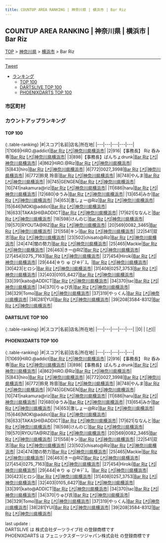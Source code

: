 ```yaml
---
title: COUNTUP AREA RANKING | 神奈川県 | 横浜市 | Bar Riz
---
```

## COUNTUP AREA RANKING | 神奈川県 | 横浜市 | Bar Riz

[TOP](/darts/rank/) > [神奈川県](/darts/rank/神奈川県/) > [横浜市](/darts/rank/神奈川県/横浜市/) > Bar Riz

___

<a href="https://twitter.com/share?ref_src=twsrc%5Etfw" data-text="COUNTUP AREA RANKING | 神奈川県横浜市Bar Riz" class="twitter-share-button" data-hashtags="DARTSLIVE,PHOENIXDARTS,darts,ダーツ" data-show-count="false">Tweet</a>

* [ランキング](#カウントアップランキング)
    * [TOP 100](#top-100)
    * [DARTSLIVE TOP 100](#dartslive-top-100)
    * [PHOENIXDARTS TOP 100](#phoenixdarts-top-100)

### 市区町村

<ul>

</ul>

### カウントアップランキング

#### TOP 100



{:.table-ranking}
|#|スコア|名前|店名|所在地|
|---|---|---|---|---|
|1|1069|<span class="rank-name-pd">HiRO.@addict</span>|<a href="/darts/rank/shops/86354.html">Bar Riz</a> <a href="https://vs.phoenixdarts.com/jp/shop/shopDetailInfo/s_86354?s_seq=86354">[↗]</a>|<a href="/darts/rank/神奈川県/横浜市">神奈川県横浜市</a>|
|2|916|<span class="rank-name-pd">【事務長】 Riz  呑み専</span>|<a href="/darts/rank/shops/86354.html">Bar Riz</a> <a href="https://vs.phoenixdarts.com/jp/shop/shopDetailInfo/s_86354?s_seq=86354">[↗]</a>|<a href="/darts/rank/神奈川県/横浜市">神奈川県横浜市</a>|
|3|898|<span class="rank-name-pd">【事務長】ばんちょdrunk</span>|<a href="/darts/rank/shops/86354.html">Bar Riz</a> <a href="https://vs.phoenixdarts.com/jp/shop/shopDetailInfo/s_86354?s_seq=86354">[↗]</a>|<a href="/darts/rank/神奈川県/横浜市">神奈川県横浜市</a>|
|4|862|<span class="rank-name-pd">HiRO.@Riz</span>|<a href="/darts/rank/shops/86354.html">Bar Riz</a> <a href="https://vs.phoenixdarts.com/jp/shop/shopDetailInfo/s_86354?s_seq=86354">[↗]</a>|<a href="/darts/rank/神奈川県/横浜市">神奈川県横浜市</a>|
|5|843|<span class="rank-name-pd">hiro</span>|<a href="/darts/rank/shops/86354.html">Bar Riz</a> <a href="https://vs.phoenixdarts.com/jp/shop/shopDetailInfo/s_86354?s_seq=86354">[↗]</a>|<a href="/darts/rank/神奈川県/横浜市">神奈川県横浜市</a>|
|6|772|<span class="rank-name-pd">0027_3998</span>|<a href="/darts/rank/shops/86354.html">Bar Riz</a> <a href="https://vs.phoenixdarts.com/jp/shop/shopDetailInfo/s_86354?s_seq=86354">[↗]</a>|<a href="/darts/rank/神奈川県/横浜市">神奈川県横浜市</a>|
|6|772|<span class="rank-name-pd"><span class="pro-icon-pd"></span>鈴見 玲音</span>|<a href="/darts/rank/shops/86354.html">Bar Riz</a> <a href="https://vs.phoenixdarts.com/jp/shop/shopDetailInfo/s_86354?s_seq=86354">[↗]</a>|<a href="/darts/rank/神奈川県/横浜市">神奈川県横浜市</a>|
|8|748|<span class="rank-name-pd">やんま</span>|<a href="/darts/rank/shops/86354.html">Bar Riz</a> <a href="https://vs.phoenixdarts.com/jp/shop/shopDetailInfo/s_86354?s_seq=86354">[↗]</a>|<a href="/darts/rank/神奈川県/横浜市">神奈川県横浜市</a>|
|9|745|<span class="rank-name-pd">GENGEN</span>|<a href="/darts/rank/shops/86354.html">Bar Riz</a> <a href="https://vs.phoenixdarts.com/jp/shop/shopDetailInfo/s_86354?s_seq=86354">[↗]</a>|<a href="/darts/rank/神奈川県/横浜市">神奈川県横浜市</a>|
|10|741|<span class="rank-name-pd">nakamura@riz</span>|<a href="/darts/rank/shops/86354.html">Bar Riz</a> <a href="https://vs.phoenixdarts.com/jp/shop/shopDetailInfo/s_86354?s_seq=86354">[↗]</a>|<a href="/darts/rank/神奈川県/横浜市">神奈川県横浜市</a>|
|11|686|<span class="rank-name-pd">haru</span>|<a href="/darts/rank/shops/86354.html">Bar Riz</a> <a href="https://vs.phoenixdarts.com/jp/shop/shopDetailInfo/s_86354?s_seq=86354">[↗]</a>|<a href="/darts/rank/神奈川県/横浜市">神奈川県横浜市</a>|
|12|680|<span class="rank-name-pd">ゆうみ</span>|<a href="/darts/rank/shops/86354.html">Bar Riz</a> <a href="https://vs.phoenixdarts.com/jp/shop/shopDetailInfo/s_86354?s_seq=86354">[↗]</a>|<a href="/darts/rank/神奈川県/横浜市">神奈川県横浜市</a>|
|13|654|<span class="rank-name-pd">みか</span>|<a href="/darts/rank/shops/86354.html">Bar Riz</a> <a href="https://vs.phoenixdarts.com/jp/shop/shopDetailInfo/s_86354?s_seq=86354">[↗]</a>|<a href="/darts/rank/神奈川県/横浜市">神奈川県横浜市</a>|
|14|653|<span class="rank-name-pd">激しょー@Riz</span>|<a href="/darts/rank/shops/86354.html">Bar Riz</a> <a href="https://vs.phoenixdarts.com/jp/shop/shopDetailInfo/s_86354?s_seq=86354">[↗]</a>|<a href="/darts/rank/神奈川県/横浜市">神奈川県横浜市</a>|
|15|646|<span class="rank-name-pd">MOKI@addict</span>|<a href="/darts/rank/shops/86354.html">Bar Riz</a> <a href="https://vs.phoenixdarts.com/jp/shop/shopDetailInfo/s_86354?s_seq=86354">[↗]</a>|<a href="/darts/rank/神奈川県/横浜市">神奈川県横浜市</a>|
|16|633|<span class="rank-name-pd">TAKASHI@ADDICT</span>|<a href="/darts/rank/shops/86354.html">Bar Riz</a> <a href="https://vs.phoenixdarts.com/jp/shop/shopDetailInfo/s_86354?s_seq=86354">[↗]</a>|<a href="/darts/rank/神奈川県/横浜市">神奈川県横浜市</a>|
|17|621|<span class="rank-name-pd">ななんと</span>|<a href="/darts/rank/shops/86354.html">Bar Riz</a> <a href="https://vs.phoenixdarts.com/jp/shop/shopDetailInfo/s_86354?s_seq=86354">[↗]</a>|<a href="/darts/rank/神奈川県/横浜市">神奈川県横浜市</a>|
|18|598|<span class="rank-name-pd">けんのじ</span>|<a href="/darts/rank/shops/86354.html">Bar Riz</a> <a href="https://vs.phoenixdarts.com/jp/shop/shopDetailInfo/s_86354?s_seq=86354">[↗]</a>|<a href="/darts/rank/神奈川県/横浜市">神奈川県横浜市</a>|
|19|570|<span class="rank-name-pd">RYOUTA@RIZ</span>|<a href="/darts/rank/shops/86354.html">Bar Riz</a> <a href="https://vs.phoenixdarts.com/jp/shop/shopDetailInfo/s_86354?s_seq=86354">[↗]</a>|<a href="/darts/rank/神奈川県/横浜市">神奈川県横浜市</a>|
|20|569|<span class="rank-name-pd">0082_3465</span>|<a href="/darts/rank/shops/86354.html">Bar Riz</a> <a href="https://vs.phoenixdarts.com/jp/shop/shopDetailInfo/s_86354?s_seq=86354">[↗]</a>|<a href="/darts/rank/神奈川県/横浜市">神奈川県横浜市</a>|
|21|558|<span class="rank-name-pd">キン</span>|<a href="/darts/rank/shops/86354.html">Bar Riz</a> <a href="https://vs.phoenixdarts.com/jp/shop/shopDetailInfo/s_86354?s_seq=86354">[↗]</a>|<a href="/darts/rank/神奈川県/横浜市">神奈川県横浜市</a>|
|22|541|<span class="rank-name-pd">双志</span>|<a href="/darts/rank/shops/86354.html">Bar Riz</a> <a href="https://vs.phoenixdarts.com/jp/shop/shopDetailInfo/s_86354?s_seq=86354">[↗]</a>|<a href="/darts/rank/神奈川県/横浜市">神奈川県横浜市</a>|
|23|502|<span class="rank-name-pd">chisato@Riz</span>|<a href="/darts/rank/shops/86354.html">Bar Riz</a> <a href="https://vs.phoenixdarts.com/jp/shop/shopDetailInfo/s_86354?s_seq=86354">[↗]</a>|<a href="/darts/rank/神奈川県/横浜市">神奈川県横浜市</a>|
|24|474|<span class="rank-name-pd">闇の勢力</span>|<a href="/darts/rank/shops/86354.html">Bar Riz</a> <a href="https://vs.phoenixdarts.com/jp/shop/shopDetailInfo/s_86354?s_seq=86354">[↗]</a>|<a href="/darts/rank/神奈川県/横浜市">神奈川県横浜市</a>|
|25|465|<span class="rank-name-pd">Mackie</span>|<a href="/darts/rank/shops/86354.html">Bar Riz</a> <a href="https://vs.phoenixdarts.com/jp/shop/shopDetailInfo/s_86354?s_seq=86354">[↗]</a>|<a href="/darts/rank/神奈川県/横浜市">神奈川県横浜市</a>|
|26|463|<span class="rank-name-pd">きー@RIZ</span>|<a href="/darts/rank/shops/86354.html">Bar Riz</a> <a href="https://vs.phoenixdarts.com/jp/shop/shopDetailInfo/s_86354?s_seq=86354">[↗]</a>|<a href="/darts/rank/神奈川県/横浜市">神奈川県横浜市</a>|
|27|454|<span class="rank-name-pd">0275_7163</span>|<a href="/darts/rank/shops/86354.html">Bar Riz</a> <a href="https://vs.phoenixdarts.com/jp/shop/shopDetailInfo/s_86354?s_seq=86354">[↗]</a>|<a href="/darts/rank/神奈川県/横浜市">神奈川県横浜市</a>|
|27|454|<span class="rank-name-pd">Hiroki</span>|<a href="/darts/rank/shops/86354.html">Bar Riz</a> <a href="https://vs.phoenixdarts.com/jp/shop/shopDetailInfo/s_86354?s_seq=86354">[↗]</a>|<a href="/darts/rank/神奈川県/横浜市">神奈川県横浜市</a>|
|29|444|<span class="rank-name-pd">☆り ゅ ぴ☆ﾃﾞｽ。</span>|<a href="/darts/rank/shops/86354.html">Bar Riz</a> <a href="https://vs.phoenixdarts.com/jp/shop/shopDetailInfo/s_86354?s_seq=86354">[↗]</a>|<a href="/darts/rank/神奈川県/横浜市">神奈川県横浜市</a>|
|30|423|<span class="rank-name-pd">ヒロシ</span>|<a href="/darts/rank/shops/86354.html">Bar Riz</a> <a href="https://vs.phoenixdarts.com/jp/shop/shopDetailInfo/s_86354?s_seq=86354">[↗]</a>|<a href="/darts/rank/神奈川県/横浜市">神奈川県横浜市</a>|
|31|408|<span class="rank-name-pd">0257_3753</span>|<a href="/darts/rank/shops/86354.html">Bar Riz</a> <a href="https://vs.phoenixdarts.com/jp/shop/shopDetailInfo/s_86354?s_seq=86354">[↗]</a>|<a href="/darts/rank/神奈川県/横浜市">神奈川県横浜市</a>|
|32|403|<span class="rank-name-pd">0105_6427</span>|<a href="/darts/rank/shops/86354.html">Bar Riz</a> <a href="https://vs.phoenixdarts.com/jp/shop/shopDetailInfo/s_86354?s_seq=86354">[↗]</a>|<a href="/darts/rank/神奈川県/横浜市">神奈川県横浜市</a>|
|33|391|<span class="rank-name-pd">kaito@ADDICT</span>|<a href="/darts/rank/shops/86354.html">Bar Riz</a> <a href="https://vs.phoenixdarts.com/jp/shop/shopDetailInfo/s_86354?s_seq=86354">[↗]</a>|<a href="/darts/rank/神奈川県/横浜市">神奈川県横浜市</a>|
|34|370|<span class="rank-name-pd">tac</span>|<a href="/darts/rank/shops/86354.html">Bar Riz</a> <a href="https://vs.phoenixdarts.com/jp/shop/shopDetailInfo/s_86354?s_seq=86354">[↗]</a>|<a href="/darts/rank/神奈川県/横浜市">神奈川県横浜市</a>|
|34|370|<span class="rank-name-pd">りゅぴ氏</span>|<a href="/darts/rank/shops/86354.html">Bar Riz</a> <a href="https://vs.phoenixdarts.com/jp/shop/shopDetailInfo/s_86354?s_seq=86354">[↗]</a>|<a href="/darts/rank/神奈川県/横浜市">神奈川県横浜市</a>|
|36|329|<span class="rank-name-pd">Tomo</span>|<a href="/darts/rank/shops/86354.html">Bar Riz</a> <a href="https://vs.phoenixdarts.com/jp/shop/shopDetailInfo/s_86354?s_seq=86354">[↗]</a>|<a href="/darts/rank/神奈川県/横浜市">神奈川県横浜市</a>|
|37|319|<span class="rank-name-pd">やっくん</span>|<a href="/darts/rank/shops/86354.html">Bar Riz</a> <a href="https://vs.phoenixdarts.com/jp/shop/shopDetailInfo/s_86354?s_seq=86354">[↗]</a>|<a href="/darts/rank/神奈川県/横浜市">神奈川県横浜市</a>|
|38|281|<span class="rank-name-pd">YUI</span>|<a href="/darts/rank/shops/86354.html">Bar Riz</a> <a href="https://vs.phoenixdarts.com/jp/shop/shopDetailInfo/s_86354?s_seq=86354">[↗]</a>|<a href="/darts/rank/神奈川県/横浜市">神奈川県横浜市</a>|
|39|208|<span class="rank-name-pd">3584-8312</span>|<a href="/darts/rank/shops/86354.html">Bar Riz</a> <a href="https://vs.phoenixdarts.com/jp/shop/shopDetailInfo/s_86354?s_seq=86354">[↗]</a>|<a href="/darts/rank/神奈川県/横浜市">神奈川県横浜市</a>|


#### DARTSLIVE TOP 100



{:.table-ranking}
|#|スコア|名前|店名|所在地|
|---|---|---|---|---|
||0|<span class="rank-name-dl"> </span>|<a href="/darts/rank/shops/.html"></a> <a href="">[↗]</a>|<a href="/darts/rank//"></a>|


#### PHOENIXDARTS TOP 100



{:.table-ranking}
|#|スコア|名前|店名|所在地|
|---|---|---|---|---|
|1|1069|<span class="rank-name-pd">HiRO.@addict</span>|<a href="/darts/rank/shops/86354.html">Bar Riz</a> <a href="https://vs.phoenixdarts.com/jp/shop/shopDetailInfo/s_86354?s_seq=86354">[↗]</a>|<a href="/darts/rank/神奈川県/横浜市">神奈川県横浜市</a>|
|2|916|<span class="rank-name-pd">【事務長】 Riz  呑み専</span>|<a href="/darts/rank/shops/86354.html">Bar Riz</a> <a href="https://vs.phoenixdarts.com/jp/shop/shopDetailInfo/s_86354?s_seq=86354">[↗]</a>|<a href="/darts/rank/神奈川県/横浜市">神奈川県横浜市</a>|
|3|898|<span class="rank-name-pd">【事務長】ばんちょdrunk</span>|<a href="/darts/rank/shops/86354.html">Bar Riz</a> <a href="https://vs.phoenixdarts.com/jp/shop/shopDetailInfo/s_86354?s_seq=86354">[↗]</a>|<a href="/darts/rank/神奈川県/横浜市">神奈川県横浜市</a>|
|4|862|<span class="rank-name-pd">HiRO.@Riz</span>|<a href="/darts/rank/shops/86354.html">Bar Riz</a> <a href="https://vs.phoenixdarts.com/jp/shop/shopDetailInfo/s_86354?s_seq=86354">[↗]</a>|<a href="/darts/rank/神奈川県/横浜市">神奈川県横浜市</a>|
|5|843|<span class="rank-name-pd">hiro</span>|<a href="/darts/rank/shops/86354.html">Bar Riz</a> <a href="https://vs.phoenixdarts.com/jp/shop/shopDetailInfo/s_86354?s_seq=86354">[↗]</a>|<a href="/darts/rank/神奈川県/横浜市">神奈川県横浜市</a>|
|6|772|<span class="rank-name-pd">0027_3998</span>|<a href="/darts/rank/shops/86354.html">Bar Riz</a> <a href="https://vs.phoenixdarts.com/jp/shop/shopDetailInfo/s_86354?s_seq=86354">[↗]</a>|<a href="/darts/rank/神奈川県/横浜市">神奈川県横浜市</a>|
|6|772|<span class="rank-name-pd"><span class="pro-icon-pd"></span>鈴見 玲音</span>|<a href="/darts/rank/shops/86354.html">Bar Riz</a> <a href="https://vs.phoenixdarts.com/jp/shop/shopDetailInfo/s_86354?s_seq=86354">[↗]</a>|<a href="/darts/rank/神奈川県/横浜市">神奈川県横浜市</a>|
|8|748|<span class="rank-name-pd">やんま</span>|<a href="/darts/rank/shops/86354.html">Bar Riz</a> <a href="https://vs.phoenixdarts.com/jp/shop/shopDetailInfo/s_86354?s_seq=86354">[↗]</a>|<a href="/darts/rank/神奈川県/横浜市">神奈川県横浜市</a>|
|9|745|<span class="rank-name-pd">GENGEN</span>|<a href="/darts/rank/shops/86354.html">Bar Riz</a> <a href="https://vs.phoenixdarts.com/jp/shop/shopDetailInfo/s_86354?s_seq=86354">[↗]</a>|<a href="/darts/rank/神奈川県/横浜市">神奈川県横浜市</a>|
|10|741|<span class="rank-name-pd">nakamura@riz</span>|<a href="/darts/rank/shops/86354.html">Bar Riz</a> <a href="https://vs.phoenixdarts.com/jp/shop/shopDetailInfo/s_86354?s_seq=86354">[↗]</a>|<a href="/darts/rank/神奈川県/横浜市">神奈川県横浜市</a>|
|11|686|<span class="rank-name-pd">haru</span>|<a href="/darts/rank/shops/86354.html">Bar Riz</a> <a href="https://vs.phoenixdarts.com/jp/shop/shopDetailInfo/s_86354?s_seq=86354">[↗]</a>|<a href="/darts/rank/神奈川県/横浜市">神奈川県横浜市</a>|
|12|680|<span class="rank-name-pd">ゆうみ</span>|<a href="/darts/rank/shops/86354.html">Bar Riz</a> <a href="https://vs.phoenixdarts.com/jp/shop/shopDetailInfo/s_86354?s_seq=86354">[↗]</a>|<a href="/darts/rank/神奈川県/横浜市">神奈川県横浜市</a>|
|13|654|<span class="rank-name-pd">みか</span>|<a href="/darts/rank/shops/86354.html">Bar Riz</a> <a href="https://vs.phoenixdarts.com/jp/shop/shopDetailInfo/s_86354?s_seq=86354">[↗]</a>|<a href="/darts/rank/神奈川県/横浜市">神奈川県横浜市</a>|
|14|653|<span class="rank-name-pd">激しょー@Riz</span>|<a href="/darts/rank/shops/86354.html">Bar Riz</a> <a href="https://vs.phoenixdarts.com/jp/shop/shopDetailInfo/s_86354?s_seq=86354">[↗]</a>|<a href="/darts/rank/神奈川県/横浜市">神奈川県横浜市</a>|
|15|646|<span class="rank-name-pd">MOKI@addict</span>|<a href="/darts/rank/shops/86354.html">Bar Riz</a> <a href="https://vs.phoenixdarts.com/jp/shop/shopDetailInfo/s_86354?s_seq=86354">[↗]</a>|<a href="/darts/rank/神奈川県/横浜市">神奈川県横浜市</a>|
|16|633|<span class="rank-name-pd">TAKASHI@ADDICT</span>|<a href="/darts/rank/shops/86354.html">Bar Riz</a> <a href="https://vs.phoenixdarts.com/jp/shop/shopDetailInfo/s_86354?s_seq=86354">[↗]</a>|<a href="/darts/rank/神奈川県/横浜市">神奈川県横浜市</a>|
|17|621|<span class="rank-name-pd">ななんと</span>|<a href="/darts/rank/shops/86354.html">Bar Riz</a> <a href="https://vs.phoenixdarts.com/jp/shop/shopDetailInfo/s_86354?s_seq=86354">[↗]</a>|<a href="/darts/rank/神奈川県/横浜市">神奈川県横浜市</a>|
|18|598|<span class="rank-name-pd">けんのじ</span>|<a href="/darts/rank/shops/86354.html">Bar Riz</a> <a href="https://vs.phoenixdarts.com/jp/shop/shopDetailInfo/s_86354?s_seq=86354">[↗]</a>|<a href="/darts/rank/神奈川県/横浜市">神奈川県横浜市</a>|
|19|570|<span class="rank-name-pd">RYOUTA@RIZ</span>|<a href="/darts/rank/shops/86354.html">Bar Riz</a> <a href="https://vs.phoenixdarts.com/jp/shop/shopDetailInfo/s_86354?s_seq=86354">[↗]</a>|<a href="/darts/rank/神奈川県/横浜市">神奈川県横浜市</a>|
|20|569|<span class="rank-name-pd">0082_3465</span>|<a href="/darts/rank/shops/86354.html">Bar Riz</a> <a href="https://vs.phoenixdarts.com/jp/shop/shopDetailInfo/s_86354?s_seq=86354">[↗]</a>|<a href="/darts/rank/神奈川県/横浜市">神奈川県横浜市</a>|
|21|558|<span class="rank-name-pd">キン</span>|<a href="/darts/rank/shops/86354.html">Bar Riz</a> <a href="https://vs.phoenixdarts.com/jp/shop/shopDetailInfo/s_86354?s_seq=86354">[↗]</a>|<a href="/darts/rank/神奈川県/横浜市">神奈川県横浜市</a>|
|22|541|<span class="rank-name-pd">双志</span>|<a href="/darts/rank/shops/86354.html">Bar Riz</a> <a href="https://vs.phoenixdarts.com/jp/shop/shopDetailInfo/s_86354?s_seq=86354">[↗]</a>|<a href="/darts/rank/神奈川県/横浜市">神奈川県横浜市</a>|
|23|502|<span class="rank-name-pd">chisato@Riz</span>|<a href="/darts/rank/shops/86354.html">Bar Riz</a> <a href="https://vs.phoenixdarts.com/jp/shop/shopDetailInfo/s_86354?s_seq=86354">[↗]</a>|<a href="/darts/rank/神奈川県/横浜市">神奈川県横浜市</a>|
|24|474|<span class="rank-name-pd">闇の勢力</span>|<a href="/darts/rank/shops/86354.html">Bar Riz</a> <a href="https://vs.phoenixdarts.com/jp/shop/shopDetailInfo/s_86354?s_seq=86354">[↗]</a>|<a href="/darts/rank/神奈川県/横浜市">神奈川県横浜市</a>|
|25|465|<span class="rank-name-pd">Mackie</span>|<a href="/darts/rank/shops/86354.html">Bar Riz</a> <a href="https://vs.phoenixdarts.com/jp/shop/shopDetailInfo/s_86354?s_seq=86354">[↗]</a>|<a href="/darts/rank/神奈川県/横浜市">神奈川県横浜市</a>|
|26|463|<span class="rank-name-pd">きー@RIZ</span>|<a href="/darts/rank/shops/86354.html">Bar Riz</a> <a href="https://vs.phoenixdarts.com/jp/shop/shopDetailInfo/s_86354?s_seq=86354">[↗]</a>|<a href="/darts/rank/神奈川県/横浜市">神奈川県横浜市</a>|
|27|454|<span class="rank-name-pd">0275_7163</span>|<a href="/darts/rank/shops/86354.html">Bar Riz</a> <a href="https://vs.phoenixdarts.com/jp/shop/shopDetailInfo/s_86354?s_seq=86354">[↗]</a>|<a href="/darts/rank/神奈川県/横浜市">神奈川県横浜市</a>|
|27|454|<span class="rank-name-pd">Hiroki</span>|<a href="/darts/rank/shops/86354.html">Bar Riz</a> <a href="https://vs.phoenixdarts.com/jp/shop/shopDetailInfo/s_86354?s_seq=86354">[↗]</a>|<a href="/darts/rank/神奈川県/横浜市">神奈川県横浜市</a>|
|29|444|<span class="rank-name-pd">☆り ゅ ぴ☆ﾃﾞｽ。</span>|<a href="/darts/rank/shops/86354.html">Bar Riz</a> <a href="https://vs.phoenixdarts.com/jp/shop/shopDetailInfo/s_86354?s_seq=86354">[↗]</a>|<a href="/darts/rank/神奈川県/横浜市">神奈川県横浜市</a>|
|30|423|<span class="rank-name-pd">ヒロシ</span>|<a href="/darts/rank/shops/86354.html">Bar Riz</a> <a href="https://vs.phoenixdarts.com/jp/shop/shopDetailInfo/s_86354?s_seq=86354">[↗]</a>|<a href="/darts/rank/神奈川県/横浜市">神奈川県横浜市</a>|
|31|408|<span class="rank-name-pd">0257_3753</span>|<a href="/darts/rank/shops/86354.html">Bar Riz</a> <a href="https://vs.phoenixdarts.com/jp/shop/shopDetailInfo/s_86354?s_seq=86354">[↗]</a>|<a href="/darts/rank/神奈川県/横浜市">神奈川県横浜市</a>|
|32|403|<span class="rank-name-pd">0105_6427</span>|<a href="/darts/rank/shops/86354.html">Bar Riz</a> <a href="https://vs.phoenixdarts.com/jp/shop/shopDetailInfo/s_86354?s_seq=86354">[↗]</a>|<a href="/darts/rank/神奈川県/横浜市">神奈川県横浜市</a>|
|33|391|<span class="rank-name-pd">kaito@ADDICT</span>|<a href="/darts/rank/shops/86354.html">Bar Riz</a> <a href="https://vs.phoenixdarts.com/jp/shop/shopDetailInfo/s_86354?s_seq=86354">[↗]</a>|<a href="/darts/rank/神奈川県/横浜市">神奈川県横浜市</a>|
|34|370|<span class="rank-name-pd">tac</span>|<a href="/darts/rank/shops/86354.html">Bar Riz</a> <a href="https://vs.phoenixdarts.com/jp/shop/shopDetailInfo/s_86354?s_seq=86354">[↗]</a>|<a href="/darts/rank/神奈川県/横浜市">神奈川県横浜市</a>|
|34|370|<span class="rank-name-pd">りゅぴ氏</span>|<a href="/darts/rank/shops/86354.html">Bar Riz</a> <a href="https://vs.phoenixdarts.com/jp/shop/shopDetailInfo/s_86354?s_seq=86354">[↗]</a>|<a href="/darts/rank/神奈川県/横浜市">神奈川県横浜市</a>|
|36|329|<span class="rank-name-pd">Tomo</span>|<a href="/darts/rank/shops/86354.html">Bar Riz</a> <a href="https://vs.phoenixdarts.com/jp/shop/shopDetailInfo/s_86354?s_seq=86354">[↗]</a>|<a href="/darts/rank/神奈川県/横浜市">神奈川県横浜市</a>|
|37|319|<span class="rank-name-pd">やっくん</span>|<a href="/darts/rank/shops/86354.html">Bar Riz</a> <a href="https://vs.phoenixdarts.com/jp/shop/shopDetailInfo/s_86354?s_seq=86354">[↗]</a>|<a href="/darts/rank/神奈川県/横浜市">神奈川県横浜市</a>|
|38|281|<span class="rank-name-pd">YUI</span>|<a href="/darts/rank/shops/86354.html">Bar Riz</a> <a href="https://vs.phoenixdarts.com/jp/shop/shopDetailInfo/s_86354?s_seq=86354">[↗]</a>|<a href="/darts/rank/神奈川県/横浜市">神奈川県横浜市</a>|
|39|208|<span class="rank-name-pd">3584-8312</span>|<a href="/darts/rank/shops/86354.html">Bar Riz</a> <a href="https://vs.phoenixdarts.com/jp/shop/shopDetailInfo/s_86354?s_seq=86354">[↗]</a>|<a href="/darts/rank/神奈川県/横浜市">神奈川県横浜市</a>|


<div class="footer border-top border-gray-light mt-5 pt-3 text-right text-gray">
    last update : <span style="font-weight: italic" id="foot_last_modified"></span><br />
    DARTSLIVE は 株式会社ダーツライブ社 の登録商標です<br />
    PHOENIXDARTS は フェニックスダーツジャパン株式会社 の登録商標です<br />
</div>

<script src="https://cdnjs.cloudflare.com/ajax/libs/jquery.tablesorter/2.31.3/js/jquery.tablesorter.min.js" integrity="sha512-qzgd5cYSZcosqpzpn7zF2ZId8f/8CHmFKZ8j7mU4OUXTNRd5g+ZHBPsgKEwoqxCtdQvExE5LprwwPAgoicguNg==" crossorigin="anonymous" referrerpolicy="no-referrer"></script>
<link rel="stylesheet" href="https://cdnjs.cloudflare.com/ajax/libs/jquery.tablesorter/2.31.3/css/theme.default.min.css" integrity="sha512-wghhOJkjQX0Lh3NSWvNKeZ0ZpNn+SPVXX1Qyc9OCaogADktxrBiBdKGDoqVUOyhStvMBmJQ8ZdMHiR3wuEq8+w==" crossorigin="anonymous" referrerpolicy="no-referrer" />
<script>
$(function() {
    $(".table-ranking").tablesorter({sortList:[[0, 0]]});
    $("#foot_last_modified").text(formatDate(new Date(document.lastModified), 'yyyy-MM-dd HH:mm:ss'));
});
</script>

<script async src="https://platform.twitter.com/widgets.js" charset="utf-8"></script>